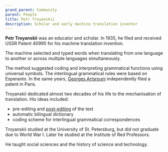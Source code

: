 ```yaml
---
grand_parent: Community
parent: People
title: Petr Troyanskii
description: Scholar and early machine translation inventor
---
```


**Petr Troyanskii** was an educator and scholar. In 1935, he filed and received USSR Patent 40995 for his machine translation invention.

The machine selected and typed words when translating from one language to another or across multiple languages simultaneously.

The method suggested coding and interpreting grammatical functions using universal symbols.
The interlingual grammatical rules were based on Esperanto. In the same years, [Georges Artsrouni](georges-artsrouni.md) independently filed a patent in Paris.

Troyanskii dedicated almost two decades of his life to the mechanisation of translation. His ideas included:
* pre-editing and [post-editing](/workflows/post-editing.md) of the text
* automatic bilingual dictionary
* coding scheme for interlingual grammatical correspondences

Troyanskii studied at the University of St. Petersburg, but did not graduate due to World War I.
Later he studied at the Institute of Red Professors.

He taught social sciences and the history of science and technology.
